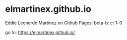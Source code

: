 # elmartinex.github.io
Eddie Leonardo Martinez on Github Pages: beta-b: c: 1: 0

go to: <https://elmartinex.github.io/>
